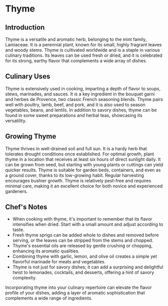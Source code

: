# Thyme

## Introduction

Thyme is a versatile and aromatic herb, belonging to the mint family, Lamiaceae. It is a perennial plant, known for its small, highly fragrant leaves and woody stems. Thyme is cultivated worldwide and is a staple in various culinary traditions. Its leaves can be used fresh or dried, and it is celebrated for its strong, earthy flavor that complements a wide array of dishes.

## Culinary Uses

Thyme is extensively used in cooking, imparting a depth of flavor to soups, stews, marinades, and sauces. It is a key ingredient in the bouquet garni and herbes de Provence, two classic French seasoning blends. Thyme pairs well with poultry, lamb, beef, and pork, and it is also used to season vegetables, beans, and lentils. In addition to savory dishes, thyme can be found in some sweet preparations and herbal teas, showcasing its versatility.

## Growing Thyme

Thyme thrives in well-drained soil and full sun. It is a hardy herb that tolerates drought conditions once established. For optimal growth, plant thyme in a location that receives at least six hours of direct sunlight daily. It can be grown from seed, but starting with young plants or cuttings can yield quicker results. Thyme is suitable for garden beds, containers, and even as a ground cover, thanks to its low-growing habit. Regular harvesting encourages bushier growth. Thyme is relatively pest-free and requires minimal care, making it an excellent choice for both novice and experienced gardeners.

## Chef's Notes

- When cooking with thyme, it's important to remember that its flavor intensifies when dried. Start with a small amount and adjust according to taste.
- Fresh thyme sprigs can be added whole to dishes and removed before serving, or the leaves can be stripped from the stems and chopped.
- Thyme's essential oils are released by gentle crushing or chopping, enhancing its aromatic qualities.
- Combining thyme with garlic, lemon, and olive oil creates a simple yet flavorful marinade for meats and vegetables.
- Thyme is not just for savory dishes; it can add a surprising and delightful twist to lemonades, cocktails, and desserts, offering a hint of savory complexity.

Incorporating thyme into your culinary repertoire can elevate the flavor profile of your dishes, adding a layer of aromatic sophistication that complements a wide range of ingredients.